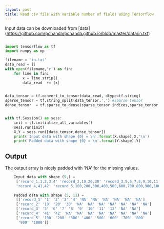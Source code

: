 ```yaml
---
layout: post
title: Read csv file with variable number of fields using Tensorflow
---
```


Input data can be downloaded from [data] (https://github.com/pchanda/pchanda.github.io/blob/master/data/in.txt)


```python

import tensorflow as tf
import numpy as np

filename = 'in.txt'
data_read = []
with open(filename,'r') as fin:
    for line in fin:
        x = line.strip()
        data_read  += [x]
        

data_tensor = tf.convert_to_tensor(data_read, dtype=tf.string)
sparse_tensor = tf.string_split(data_tensor,',') #sparse tensor
dense_tensor  = tf.sparse_to_dense(sparse_tensor.indices,sparse_tensor.dense_shape,sparse_tensor.values,default_value='NA')


with tf.Session() as sess:
    init = tf.initialize_all_variables()
    sess.run(init)
    X,Y = sess.run([data_tensor,dense_tensor])
    print('Input data with shape {0} = \n'.format(X.shape),X,'\n')
    print('Padded data with shape {0} = \n'.format(Y.shape),Y)
```

## Output 
The output array is nicely padded with 'NA' for the missing values. 

```python
    Input data with shape (5,) = 
     ['record_1,1,2,3,4' 'record_2,10,20,30' 'record_3,5,6,7,8,9,10,11,12'
     'record_4,41,42' 'record_5,100,200,300,400,500,600,700,800,900,1000'] 
    
    Padded data with shape (5, 11) = 
     [['record_1' '1' '2' '3' '4' 'NA' 'NA' 'NA' 'NA' 'NA' 'NA']
     ['record_2' '10' '20' '30' 'NA' 'NA' 'NA' 'NA' 'NA' 'NA' 'NA']
     ['record_3' '5' '6' '7' '8' '9' '10' '11' '12' 'NA' 'NA']
     ['record_4' '41' '42' 'NA' 'NA' 'NA' 'NA' 'NA' 'NA' 'NA' 'NA']
     ['record_5' '100' '200' '300' '400' '500' '600' '700' '800'
      '900' '1000']]
```    
